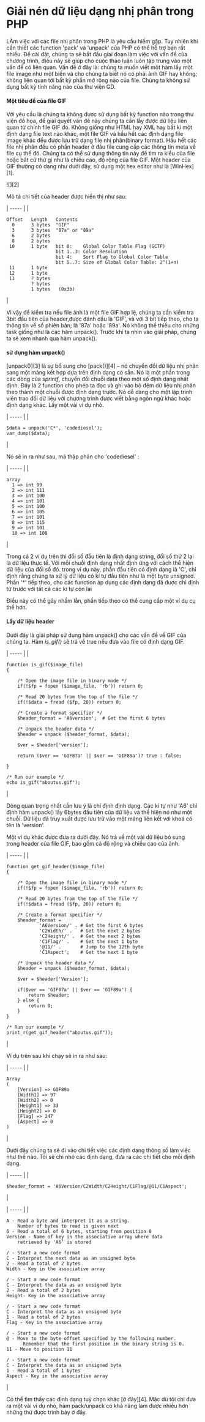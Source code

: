 # Giải nén dữ liệu dạng nhị phân trong PHP 

LÀm việc với các file nhị phân trong PHP là yêu cầu hiếm gặp. Tuy nhiên khi cần thiết các function 'pack' và 'unpack' của PHP có thể hỗ trợ bạn rất nhiều. Để cài đặt, chúng ta sẽ bắt đầu giai đoạn làm việc với vấn đề của chương trình, điều này sẽ giúp cho cuộc thảo luận luôn tập trung vào một vấn đề có liên quan. Vấn đề ở đây là: chúng ta muốn viết một hàm lấy một file image như một biến và cho chúng ta biết nó có phải ảnh GIF hay không; không liên quan tới bất kỳ phần mở rộng nào của file. Chúng ta không sử dụng bất kỳ tính năng nào của thư viện GD.

#### Một tiêu đề của file GIF

Với yêu cầu là chúng ta không được sử dụng bất kỳ function nào trong thư viện đồ họa, để giải quyết vấn đề này chúng ta cần lấy được dữ liệu liên quan từ chính file GIF đó. Không giống như HTML hay XML hay bất kì một định dạng file text nào khác, một file GIF và hầu hết các định dạng file image khác đều được lưu trữ dạng file nhị phân(binary format). Hầu hết các file nhị phân đều có phần header ở đầu file cung cấp các thông tin meta về file cụ thể đó. Chúng ta có thể sử dụng thông tin này để tìm ra kiểu của file hoặc bất cứ thứ gì như là chiều cao, độ rộng của file GIF. Một header của GIF thường có dạng như dưới đây, sử dụng một hex editor như là [WinHex][1]. 

![][2]

Mô tả chi tiết của header được hiển thị như sau:

| ----- |
| 
    
    
    Offset   Length   Contents
      0      3 bytes  "GIF"
      3      3 bytes  "87a" or "89a"
      6      2 bytes  
      8      2 bytes  
     10      1 byte   bit 0:    Global Color Table Flag (GCTF)
                      bit 1..3: Color Resolution
                      bit 4:    Sort Flag to Global Color Table
                      bit 5..7: Size of Global Color Table: 2^(1+n)
     11      1 byte   
     12      1 byte   
     13      ? bytes  
             ? bytes  
             1 bytes   (0x3b)

 | 

Vì vậy để kiểm tra nếu file ảnh là một file GIF hợp lệ, chúng ta cần kiểm tra 3bit đầu tiên của header,được đánh dấu là 'GIF', và với 3 bit tiếp theo, cho ta thông tin về số phiên bản; là '87a' hoặc '89a'. Nó không thể thiếu cho những task giống như là các hàm unpack(). Trước khi ta nhìn vào giải pháp, chúng ta sẽ xem nhanh qua hàm unpack().

#### sử dụng hàm unpack()

[unpack()][3] là sự bổ sung cho [pack()][4] – nó chuyển đổi dữ liệu nhị phân sang một mảng kết hợp dựa trên định dạng có sẵn. Nó là một phần trong các dòng của _sprintf_, chuyển đổi chuỗi data theo một số định dạng nhất định. Đây là 2 function cho phép ta đọc và ghi vào bộ đệm dữ liệu nhị phân theo thành một chuỗi được định dạng trước. Nó dễ dàng cho một lập trình viên trao đổi dữ liệu với chương trình được viết bằng ngôn ngữ khác hoặc định dạng khác. Lấy một vài ví dụ nhỏ.

| ----- |
| 
    
    
    $data = unpack('C*', 'codediesel');
    var_dump($data);

 | 

Nó sẽ in ra như sau, mã thập phân cho 'codediesel' :

| ----- |
| 
    
    
    array
      1 => int 99
      2 => int 111
      3 => int 100
      4 => int 101
      5 => int 100
      6 => int 105
      7 => int 101
      8 => int 115
      9 => int 101
      10 => int 108

 | 

 Trong cả 2 ví dụ trên thì đối số đầu tiên là định dạng string, đối số thứ 2 lại là dữ liệu thực tế. Với mỗi chuỗi định dạng nhất định ứng với cách thể hiện dữ liệu của đối số đó. trong ví dụ này, phần đầu tiên có định dạng là 'C', chỉ định rằng chúng ta xử lý dữ liệu có kí tự đầu tiên như là một byte unsigned. Phần '*' tiếp theo, cho các function áp dụng các định dạng đã được chỉ định từ trước với tất cả các kí tự còn lại

Điều này có thể gây nhầm lẫn, phần tiếp theo có thể cung cấp một ví dụ cụ thể hơn.

#### Lấy dữ liệu header

Dưới đây là giải pháp sử dụng hàm unpack() cho các vấn đề về GIF của chúng ta. Hàm _is_gif()_ sẽ trả về true nếu đưa vào file có định dạng GIF.

| ----- |
| 
    
    
    function is_gif($image_file)
    {
     
        /* Open the image file in binary mode */
        if(!$fp = fopen ($image_file, 'rb')) return 0;
     
        /* Read 20 bytes from the top of the file */
        if(!$data = fread ($fp, 20)) return 0;
     
        /* Create a format specifier */
        $header_format = 'A6version';  # Get the first 6 bytes
    
        /* Unpack the header data */
        $header = unpack ($header_format, $data);
     
        $ver = $header['version'];
     
        return ($ver == 'GIF87a' || $ver == 'GIF89a')? true : false;
     
    }
     
    /* Run our example */
    echo is_gif("aboutus.gif");

 | 

Dòng quan trọng nhất cần lưu ý là chỉ định định dạng. Các kí tự như 'A6' chỉ định hàm unpack() lấy 6bytes đầu tiên của dữ liệu và thể hiện nó như một chuỗi. Dữ liệu đã truy xuất được lưu trữ vào một mảng liên kết với khoá có tên là 'version'.

Một ví dụ khác được đưa ra dưới đây. Nó trả về một vài dữ liệu bỏ sung trong header của file GIF, bao gồm cả độ rộng và chiều cao của ảnh.

| ----- |
| 
    
    
    function get_gif_header($image_file)
    {
     
        /* Open the image file in binary mode */
        if(!$fp = fopen ($image_file, 'rb')) return 0;
     
        /* Read 20 bytes from the top of the file */
        if(!$data = fread ($fp, 20)) return 0;
     
        /* Create a format specifier */
        $header_format = 
                'A6Version/' . # Get the first 6 bytes
                'C2Width/' .   # Get the next 2 bytes
                'C2Height/' .  # Get the next 2 bytes
                'C1Flag/' .    # Get the next 1 byte
                '@11/' .       # Jump to the 12th byte
                'C1Aspect';    # Get the next 1 byte
    
        /* Unpack the header data */
        $header = unpack ($header_format, $data);
     
        $ver = $header['Version'];
     
        if($ver == 'GIF87a' || $ver == 'GIF89a') {
            return $header;
        } else {
            return 0;
        }
    }
     
    /* Run our example */
    print_r(get_gif_header("aboutus.gif"));

 | 

Ví dụ trên sau khi chạy sẽ in ra như sau:

| ----- |
| 
    
    
    Array
    (
        [Version] => GIF89a
        [Width1] => 97
        [Width2] => 0
        [Height1] => 33
        [Height2] => 0
        [Flag] => 247
        [Aspect] => 0
    )

 | 

Dưới đây chúng ta sẽ đi vào chi tiết việc các định dạng thông số làm việc như thế nào. Tôi sẽ chi nhỏ các định dạng, đưa ra các chi tiết cho mỗi định dạng.

| ----- |
| 
    
    
    $header_format = 'A6Version/C2Width/C2Height/C1Flag/@11/C1Aspect';

 | 

| ----- |
| 
    
    
    A - Read a byte and interpret it as a string. 
        Number of bytes to read is given next
    6 - Read a total of 6 bytes, starting from position 0
    Version - Name of key in the associative array where data 
        retrieved by 'A6' is stored
     
    / - Start a new code format
    C - Interpret the next data as an unsigned byte
    2 - Read a total of 2 bytes
    Width - Key in the associative array
     
    / - Start a new code format
    C - Interpret the data as an unsigned byte
    2 - Read a total of 2 bytes
    Height- Key in the associative array
     
    / - Start a new code format
    C - Interpret the data as an unsigned byte
    1 - Read a total of 2 bytes
    Flag - Key in the associative array
     
    / - Start a new code format
    @ - Move to the byte offset specified by the following number.
          Remember that the first position in the binary string is 0. 
    11 - Move to position 11
     
    / - Start a new code format
    C - Interpret the data as an unsigned byte
    1 - Read a total of 1 bytes
    Aspect - Key in the associative array

 | 

Có thể tìm thấy các định dạng tuỳ chọn khác [ở đây][4]. Mặc dù tôi chỉ đưa ra một vài ví dụ nhỏ, hàm pack/unpack có khả năng làm được nhiều hơn những thứ được trình bày ở đây.

